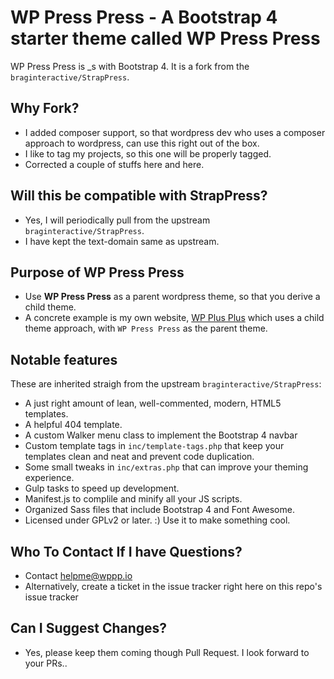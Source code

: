 WP Press Press - A Bootstrap 4 starter theme called WP Press Press
===

WP Press Press is _s with Bootstrap 4.
It is a fork from the `braginteractive/StrapPress`.

## Why Fork?

- I added composer support, so that wordpress dev who uses a composer approach to wordpress, can use this right out of the box.
- I like to tag my projects, so this one will be properly tagged.
- Corrected a couple of stuffs here and here.

## Will this be compatible with StrapPress?

- Yes, I will periodically pull from the upstream `braginteractive/StrapPress`.
- I have kept the text-domain same as upstream.

## Purpose of WP Press Press

- Use **WP Press Press** as a parent wordpress theme, so that you derive a child theme.
- A concrete example is my own website, [WP Plus Plus](https://wppp.io) which uses a child theme approach, with `WP Press Press` as the parent theme.

## Notable features

These are inherited straigh from the upstream `braginteractive/StrapPress`:

* A just right amount of lean, well-commented, modern, HTML5 templates.
* A helpful 404 template.
* A custom Walker menu class to implement the Bootstrap 4 navbar
* Custom template tags in `inc/template-tags.php` that keep your templates clean and neat and prevent code duplication.
* Some small tweaks in `inc/extras.php` that can improve your theming experience.
* Gulp tasks to speed up development.
* Manifest.js to complile and minify all your JS scripts.
* Organized Sass files that include Bootstrap 4 and Font Awesome.
* Licensed under GPLv2 or later. :) Use it to make something cool.


## Who To Contact If I have Questions?

- Contact helpme@wppp.io
- Alternatively, create a ticket in the issue tracker right here on this repo's issue tracker

## Can I Suggest Changes?

- Yes, please keep them coming though Pull Request. I look forward to your PRs..
